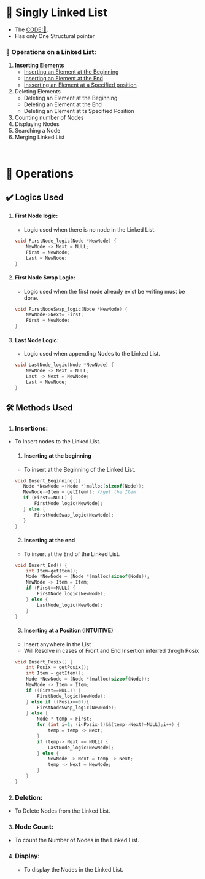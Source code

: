 # 🔗 Singly Linked List
- The [CODE:📑](../Data_Structures/SinglyLinked_List.c).
- Has only One Structural pointer

### 🔧 Operations on a Linked List:
1. **[Inserting Elements](#insertions)**
    - [Inserting an Element at the Beginning](#inserting-at-the-beginning)
    - [Inserting an Element at the End](#inserting-at-the-end)
    - [Insserting an Element at a Specified position](#inserting-at-a-position-intuitive)
2. Deleting Elements
    - Deleting an Element at the Beginning
    - Deleting an Element at the End
    - Deleting an Element at ts Specified Position
3. Counting number of Nodes
4. Displaying Nodes
5. Searching a Node
6. Merging Linked List

&nbsp;
# 🧩 **Operations**
## ✔️ Logics Used
1. #### **First Node** logic:
    - Logic used when there is no node in the Linked List.
    ```c
    void FirstNode_logic(Node *NewNode) {
        NewNode -> Next = NULL;
        First = NewNode;
        Last = NewNode;
    }
    ```
2. #### **First Node Swap** Logic:
    - Logic used when the first node already exist be writing must be done.
    ```c
    void FirstNodeSwap_logic(Node *NewNode) {
        NewNode->Next= First; 
        First = NewNode;
    }
    ```
3. #### **Last Node** Logic: 
    - Logic used when appending Nodes to the Linked List.
    ```c
    void LastNode_logic(Node *NewNode) {
        NewNode -> Next = NULL;
        Last -> Next = NewNode; 
        Last = NewNode;
    }
    ```

## 🛠️ Methods Used
1. ### **Insertions**: 
- To Insert nodes to the Linked List.
     1. #### Inserting at the beginning
     - To insert at the Beginning of the Linked List.
     ```c
     void Insert_Beginning(){
        Node *NewNode =(Node *)malloc(sizeof(Node));
        NewNode->Item = getItem(); //get the Item
        if (First==NULL) {
            FirstNode_logic(NewNode);
        } else {
            FirstNodeSwap_logic(NewNode);
        }
    }
    ```
    2. #### Inserting at the end
    - To insert at the End of the Linked List.
    ```c
    void Insert_End() {
        int Item=getItem();
        Node *NewNode = (Node *)malloc(sizeof(Node));
        NewNode -> Item = Item;
        if (First==NULL) {
            FirstNode_logic(NewNode);
        } else {
            LastNode_logic(NewNode);
        }
    }
    ```
    3. #### Inserting at a Position (INTUITIVE)
    - Insert anywhere in the List
    - Will Resolve in cases of Front and End Insertion inferred throgh Posix
    ```c
    void Insert_Posix() {
        int Posix = getPosix();
        int Item = getItem();
        Node *NewNode = (Node *)malloc(sizeof(Node));
        NewNode -> Item = Item;
        if ((First==NULL)) {
            FirstNode_logic(NewNode);
        } else if ((Posix==0)){
            FirstNodeSwap_logic(NewNode);
        } else {
            Node * temp = First; 
            for (int i=1; (i<Posix-1)&&(temp->Next!=NULL);i++) {
                temp = temp -> Next; 
            }
            if (temp-> Next == NULL) {
                LastNode_logic(NewNode);
            } else {
                NewNode -> Next = temp -> Next; 
                temp -> Next = NewNode; 
            }
        }
    }
    ```

2. ### **Deletion**:
- To Delete Nodes from the Linked List.

3. ### **Node Count**:
- To count the Number of Nodes in the Linked List.


4. ### **Display**:
    - To display the Nodes in the Linked List.
